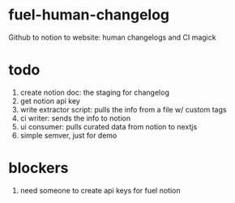 # fuel-human-changelog
Github to notion to website: human changelogs and CI magick


# todo

1. create notion doc: the staging for changelog
2. get notion api key
3. write extractor script: pulls the info from a file w/ custom tags
4. ci writer: sends the info to notion
5. ui consumer: pulls curated data from notion to nextjs
6. simple semver, just for demo

# blockers
1. need someone to create api keys for fuel notion
